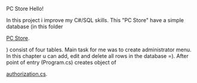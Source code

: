 PC Store
Hello!

In this project i improve my C#/SQL skills. This "PC Store" have a simple database (in this folder <p>
  <a href="https://github.com/DENISmer/PC-Store/tree/master/PC%20Store%20(SQL)">PC Store</a>.</p>) consist of four tables.
Main task for me was to create administrator menu. In this chapter u can add, edit and delete all rows in the database =).
After point of entry (Program.cs) creates object of <p>
  <a href="https://github.com/DENISmer/PC-Store/blob/master/PC%20Store/%D0%90uthorization.cs">authorization.cs</a>.
</p>
